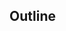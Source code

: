 ## Outline


<!-- <values.grid> -->
<!-- </values.grid> -->


<!-- <variants.grid> -->
<!-- </variants.grid> -->

